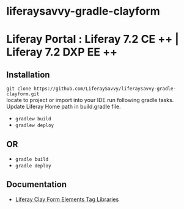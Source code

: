 # liferaysavvy-gradle-clayform
# Liferay Portal : Liferay 7.2 CE ++ | Liferay 7.2 DXP EE ++
## Installation
`git clone https://github.com/LiferaySavvy/liferaysavvy-gradle-clayform.git`    
locate to project or import into your IDE run following gradle tasks.  
Update Liferay Home path in build.gradle file.
* `gradlew build`
* `gradlew deploy`  
## OR
* `gradle build`
* `gradle deploy`
## Documentation 
* [Liferay Clay Form Elements Tag Libraries](http://www.liferaysavvy.com/2020/03/liferay-clay-form-elements-tag-libraries.html)
